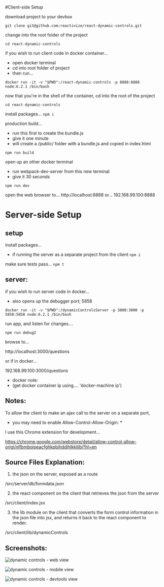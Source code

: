 
#Client-side Setup

download project to your devbox

``` git clone git@github.com:reactivize/react-dynamic-controls.git ```



change into the root folder of the project

``` cd react-dynamic-controls ```



if you wish to run client code in docker container...
- open docker terminal
- cd into root folder of project
- then run...
```
docker run -it -v "$PWD":/react-dynamic-controls -p 8888:8888 node:6.2.1 /bin/bash
```


now that you're in the shell of the container, cd into the root of the project

``` cd react-dynamic-controls ```



install packages...
``` npm i ```


production build...
- run this first to create the bundle.js
- give it one minute
- will create a /public/ folder with a bundle.js and copied in index.html
```
npm run build
```


open up an other docker terminal
- run webpack-dev-server from this new terminal
- give it 30 seconds

``` npm run dev ```

open the web browser to...
http://localhost:8888
or...
192.168.99.100:8888




# Server-side Setup


## setup


install packages...
- if running the server as a separate project from the client
``` npm i ```


make sure tests pass...
``` npm t ```



## server:
if you wish to run server code in docker...
- also opens up the debugger port; 5858
```
docker run -it -v "$PWD":/dynamicControlsServer -p 3000:3000 -p 5858:5858 node:6.2.1 /bin/bash
```


run app, and listen for changes....

``` npm run debug2 ```



browse to...

http://localhost:3000/questions

or if in docker...

192.168.99.100:3000/questions
- docker note:
- (get docker container ip using.... 'docker-machine ip')






## Notes:
To allow the client to make an ajax call to the server on a separate port,
- you may need to enable Allow-Control-Allow-Origin: * 

I use this Chrome extension for development...

https://chrome.google.com/webstore/detail/allow-control-allow-origi/nlfbmbojpeacfghkpbjhddihlkkiljbi?hl=en


## Source Files Explanation:

1. the json on the server, exposed as a route

/src/server/db/formdata.json


2. the react component on the client that retrieves the json from the server

/src/client/index.jsx


3. the lib module on the client that converts the form control information in the json file into jsx, and returns it back to the react component to render.

/src/client/lib/dynamicControls








## Screenshots:

![dynamic controls - web view](https://s32.postimg.org/dzakzisdx/questionswide.jpg)

![dynamic controls - mobile view](https://s32.postimg.org/oxluhpgz9/questionsmobile.jpg)

![dynamic controls - devtools view](https://s32.postimg.org/ive7r7sj9/questionaire_Console_After_Submit.jpg)





